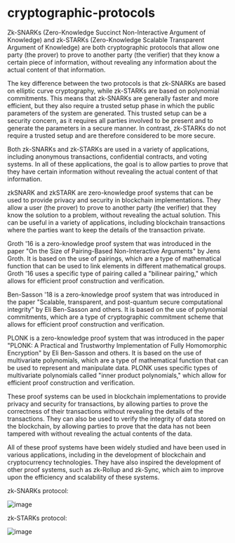 # cryptographic-protocols


Zk-SNARKs (Zero-Knowledge Succinct Non-Interactive Argument of Knowledge) and zk-STARKs (Zero-Knowledge Scalable Transparent Argument of Knowledge) are both cryptographic protocols that allow one party (the prover) to prove to another party (the verifier) that they know a certain piece of information, without revealing any information about the actual content of that information.

The key difference between the two protocols is that zk-SNARKs are based on elliptic curve cryptography, while zk-STARKs are based on polynomial commitments. This means that zk-SNARKs are generally faster and more efficient, but they also require a trusted setup phase in which the public parameters of the system are generated. This trusted setup can be a security concern, as it requires all parties involved to be present and to generate the parameters in a secure manner. In contrast, zk-STARKs do not require a trusted setup and are therefore considered to be more secure.

Both zk-SNARKs and zk-STARKs are used in a variety of applications, including anonymous transactions, confidential contracts, and voting systems. In all of these applications, the goal is to allow parties to prove that they have certain information without revealing the actual content of that information.

zkSNARK and zkSTARK are zero-knowledge proof systems that can be used to provide privacy and security in blockchain implementations. They allow a user (the prover) to prove to another party (the verifier) that they know the solution to a problem, without revealing the actual solution. This can be useful in a variety of applications, including blockchain transactions where the parties want to keep the details of the transaction private.

Groth '16 is a zero-knowledge proof system that was introduced in the paper "On the Size of Pairing-Based Non-Interactive Arguments" by Jens Groth. It is based on the use of pairings, which are a type of mathematical function that can be used to link elements in different mathematical groups. Groth '16 uses a specific type of pairing called a "bilinear pairing," which allows for efficient proof construction and verification.

Ben-Sasson '18 is a zero-knowledge proof system that was introduced in the paper "Scalable, transparent, and post-quantum secure computational integrity" by Eli Ben-Sasson and others. It is based on the use of polynomial commitments, which are a type of cryptographic commitment scheme that allows for efficient proof construction and verification.

PLONK is a zero-knowledge proof system that was introduced in the paper "PLONK: A Practical and Trustworthy Implementation of Fully Homomorphic Encryption" by Eli Ben-Sasson and others. It is based on the use of multivariate polynomials, which are a type of mathematical function that can be used to represent and manipulate data. PLONK uses specific types of multivariate polynomials called "inner product polynomials," which allow for efficient proof construction and verification.

These proof systems can be used in blockchain implementations to provide privacy and security for transactions, by allowing parties to prove the correctness of their transactions without revealing the details of the transactions. They can also be used to verify the integrity of data stored on the blockchain, by allowing parties to prove that the data has not been tampered with without revealing the actual contents of the data.

All of these proof systems have been widely studied and have been used in various applications, including in the development of blockchain and cryptocurrency technologies. They have also inspired the development of other proof systems, such as zk-Rollup and zk-Sync, which aim to improve upon the efficiency and scalability of these systems.


zk-SNARKs protocol:

![image](https://user-images.githubusercontent.com/117555665/208236100-45220589-e547-4888-b013-f1274047f5f1.png)


zk-STARKs protocol:

![image](https://user-images.githubusercontent.com/117555665/208236120-3b4d7597-49d4-4e04-affa-afbbf281c772.png)
